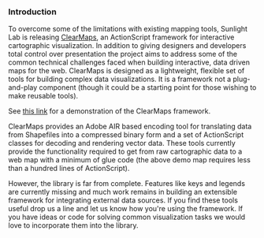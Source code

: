 ### Introduction 

To overcome some of the limitations with existing mapping tools, Sunlight Lab is releasing [ClearMaps](http://github.com/sunlightlabs/clearmaps/), an ActionScript framework for interactive cartographic visualization. In addition to giving designers and developers total control over presentation the project aims to address some of the common technical challenges faced when building interactive, data driven maps for the web. ClearMaps is designed as a lightweight, flexible set of tools for building complex data visualizations. It is a framework not a plug-and-play component (though it could be a starting point for those wishing to make reusable tools). 

See [this link](http://assets.sunlightlabs.com/maps/demo.html) for a demonstration of the ClearMaps framework.

ClearMaps provides an Adobe AIR based encoding tool for translating data from Shapefiles into a compressed binary form and a set of ActionScript classes for decoding and rendering vector data. These tools currently provide the functionality required to get from raw cartographic data to a web map with a minimum of glue code (the above demo map requires less than a hundred lines of ActionScript). 

However, the library is far from complete. Features like keys and legends are currently missing and much work remains in building an extensible framework for integrating external data sources. If you find these tools useful drop us a line and let us know how you're using the framework. If you have ideas or code for solving common visualization tasks we would love to incorporate them into the library.

